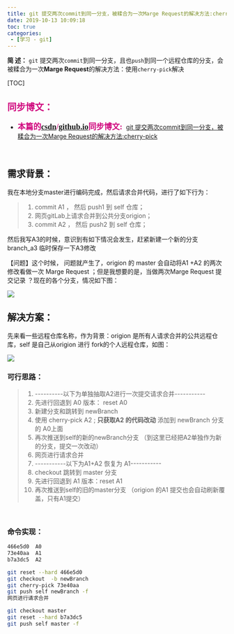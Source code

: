 ```yaml
---
title: git 提交两次commit到同一分支，被糅合为一次Marge Request的解决方法:cherry-pick
date: 2019-10-13 10:09:18
toc: true
categories: 
 - [学习 - git]
---
```




**简  述：** `git` 提交两次`commit`到同一分支，且也`push`到同一个远程仓库的分支，会被糅合为一次**Marge Request**的解决方法：使用`cherry-pick`解决

<!-- more -->

[TOC]

## <font color=#D0087E  face="幼圆">同步博文：</font>

- <font color=#D0087E  size=4 face="幼圆">**本篇的[csdn](https://blog.csdn.net/qq_33154343)/[github.io](https://touwoyimuli.github.io/)同步博文:** </font> [git 提交两次commit到同一分支，被糅合为一次Marge Request的解决方法:cherry-pick](https://blog.csdn.net/qq_33154343/article/details/102530349)

<br>

## 需求背景：

我在本地分支master进行编码完成，然后请求合并代码，进行了如下行为：

> 1. commit  A1 ， 然后 push1 到 self 仓库；
> 2. 网页gitLab上请求合并到公共分支origion；
> 3. commit  A2 ， 然后 push2 到 self 仓库；

然后我写A3的时候，意识到有如下情况会发生，赶紧新建一个新的分支branch_a3 临时保存一下A3修改

【问题】这个时候， 问题就产生了，origion 的 master 会自动将A1 +A2 的两次修改看做一次 Marge Request ；但是我想要的是，当做两次Marge Request 提交记录 ？现在的各个分支，情况如下图：

<img src="https://raw.githubusercontent.com/touwoyimuli/FigureBed/master/img/20191013100800.png"/>

<br>

## 解决方案：

先来看一些远程仓库名称，作为背景：origion 是所有人请求合并的公共远程仓库，self 是自己从origion 进行 fork的个人远程仓库，如图：

<img src="https://raw.githubusercontent.com/touwoyimuli/FigureBed/master/img/20191013102554.png"/>

<br>

### 可行思路：

> 1. ----------以下为单独抽取A2进行一次提交请求合并-----------
> 2. 先进行回退到 A0 版本： reset A0
> 3. 新建分支和跳转到 newBranch
> 4. 使用 cherry-pick A2  ; **只获取A2 的代码改动** 添加到 newBranch 分支的 A0上面
> 5. 再次推送到self的新的newBranch分支  （到这里已经把A2单独作为新的分支，提交一次改动）
> 6. 网页进行请求合并
> 7. -----------以下为A1+A2 恢复为 A1-----------
> 8. checkout 跳转到 master 分支
> 9. 先进行回退到 A1 版本：reset A1
> 10. 再次推送到self的旧的master分支 （origion 的A1 提交也会自动刷新覆盖，只有A1提交）
>

<br>

### 命令实现：

```bash
466e5d0  A0
73e40aa  A1
b7a3dc5  A2

git reset --hard 466e5d0
git checkout  -b newBranch
git cherry-pick 73e40aa
git push self newBranch -f
网页进行请求合并

git checkout master
git reset --hard b7a3dc5
git push self master -f
```

